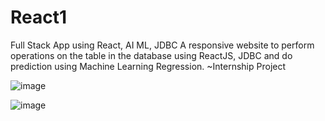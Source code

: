 # React1
Full Stack App using React, AI ML, JDBC
A responsive website to perform operations on the table in the database using ReactJS, JDBC and do prediction using Machine Learning Regression.
~Internship Project





![image](https://user-images.githubusercontent.com/31823365/168417433-6ba8cd45-a1f6-4452-8783-b5482e0a397c.png)



![image](https://user-images.githubusercontent.com/31823365/168417487-3be4a7f1-d2f4-4f71-99bf-342e086bbfdf.png)
